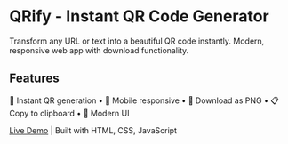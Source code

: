 # QRify - Instant QR Code Generator

Transform any URL or text into a beautiful QR code instantly. Modern, responsive web app with download functionality.

## Features
🎯 Instant QR generation • 📱 Mobile responsive • 💾 Download as PNG • 📋 Copy to clipboard • 🎨 Modern UI

[Live Demo](https://qrify-omega.vercel.app/) | Built with HTML, CSS, JavaScript
